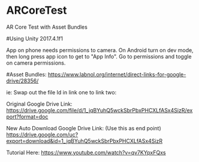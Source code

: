 # ARCoreTest
AR Core Test with Asset Bundles

#Using Unity 2017.4.1f1

App on phone needs permissions to camera. On Android turn on dev mode, then long press app icon to get to "App Info". Go to permissions and toggle on camera permissions.

#Asset Bundles:
https://www.labnol.org/internet/direct-links-for-google-drive/28356/

ie:
Swap out the file Id in link one to link two:

Original Google Drive Link:
https://drive.google.com/file/d/1_jqBYuhQ5wckSbrPbxPHCXLfASx4SizR/export?format=doc

New Auto Download Google Drive Link: (Use this as end point)
https://drive.google.com/uc?export=download&id=1_jqBYuhQ5wckSbrPbxPHCXLfASx4SizR


Tutorial Here:
https://www.youtube.com/watch?v=qv7KYpxFQxs
